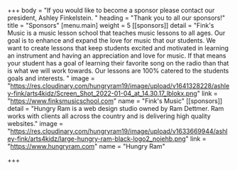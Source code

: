 +++
body = "If you would like to become a sponsor please contact our president, Ashley Finkelstein. "
heading = "Thank you to all our sponsors!"
title = "Sponsors"
[menu.main]
weight = 5
[[sponsors]]
detail = "Fink's Music is a music lesson school that teaches music lessons to all ages. Our goal is to enhance and expand the love for music that our students. We want to create lessons that keep students excited and motivated in learning an instrument and having an appreciation and love for music. If that means your student has a goal of learning their favorite song on the radio than that is what we will work towards. Our lessons are 100% catered to the students goals and interests. "
image = "https://res.cloudinary.com/hungryram19/image/upload/v1641328228/ashley-fink/arts4kidz/Screen_Shot_2022-01-04_at_14.30.17_lblokx.png"
link = "https://www.finksmusicschool.com"
name = "Fink's Music"
[[sponsors]]
detail = "Hungry Ram is a web design studio owned by Ram Dettmer. Ram works with clients all across the country and is delivering high quality websites."
image = "https://res.cloudinary.com/hungryram19/image/upload/v1633669944/ashley-fink/arts4kidz/large-hungry-ram-black-logo2_noiehb.png"
link = "https://www.hungryram.com"
name = "Hungry Ram"

+++
